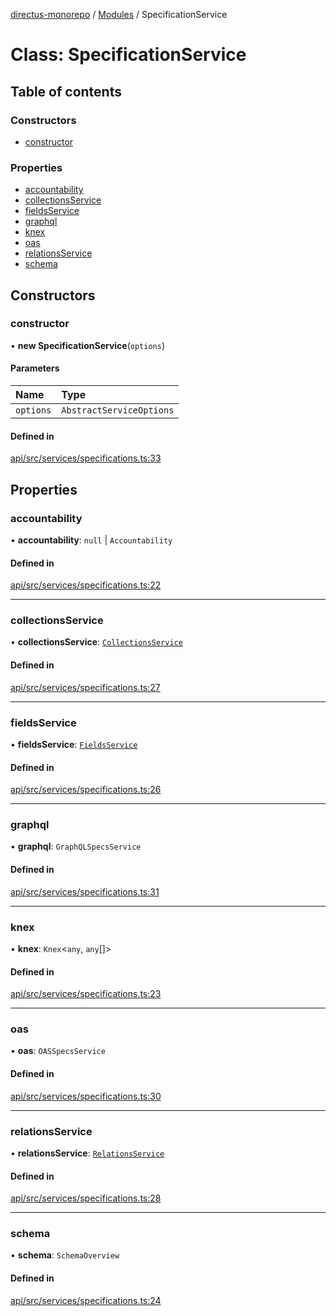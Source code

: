 [directus-monorepo](../README.md) / [Modules](../modules.md) / SpecificationService

# Class: SpecificationService

## Table of contents

### Constructors

- [constructor](SpecificationService.md#constructor)

### Properties

- [accountability](SpecificationService.md#accountability)
- [collectionsService](SpecificationService.md#collectionsservice)
- [fieldsService](SpecificationService.md#fieldsservice)
- [graphql](SpecificationService.md#graphql)
- [knex](SpecificationService.md#knex)
- [oas](SpecificationService.md#oas)
- [relationsService](SpecificationService.md#relationsservice)
- [schema](SpecificationService.md#schema)

## Constructors

### constructor

• **new SpecificationService**(`options`)

#### Parameters

| Name | Type |
| :------ | :------ |
| `options` | `AbstractServiceOptions` |

#### Defined in

[api/src/services/specifications.ts:33](https://github.com/directus/directus/blob/9368dbd0c/api/src/services/specifications.ts#L33)

## Properties

### accountability

• **accountability**: ``null`` \| `Accountability`

#### Defined in

[api/src/services/specifications.ts:22](https://github.com/directus/directus/blob/9368dbd0c/api/src/services/specifications.ts#L22)

___

### collectionsService

• **collectionsService**: [`CollectionsService`](CollectionsService.md)

#### Defined in

[api/src/services/specifications.ts:27](https://github.com/directus/directus/blob/9368dbd0c/api/src/services/specifications.ts#L27)

___

### fieldsService

• **fieldsService**: [`FieldsService`](FieldsService.md)

#### Defined in

[api/src/services/specifications.ts:26](https://github.com/directus/directus/blob/9368dbd0c/api/src/services/specifications.ts#L26)

___

### graphql

• **graphql**: `GraphQLSpecsService`

#### Defined in

[api/src/services/specifications.ts:31](https://github.com/directus/directus/blob/9368dbd0c/api/src/services/specifications.ts#L31)

___

### knex

• **knex**: `Knex`<`any`, `any`[]\>

#### Defined in

[api/src/services/specifications.ts:23](https://github.com/directus/directus/blob/9368dbd0c/api/src/services/specifications.ts#L23)

___

### oas

• **oas**: `OASSpecsService`

#### Defined in

[api/src/services/specifications.ts:30](https://github.com/directus/directus/blob/9368dbd0c/api/src/services/specifications.ts#L30)

___

### relationsService

• **relationsService**: [`RelationsService`](RelationsService.md)

#### Defined in

[api/src/services/specifications.ts:28](https://github.com/directus/directus/blob/9368dbd0c/api/src/services/specifications.ts#L28)

___

### schema

• **schema**: `SchemaOverview`

#### Defined in

[api/src/services/specifications.ts:24](https://github.com/directus/directus/blob/9368dbd0c/api/src/services/specifications.ts#L24)
